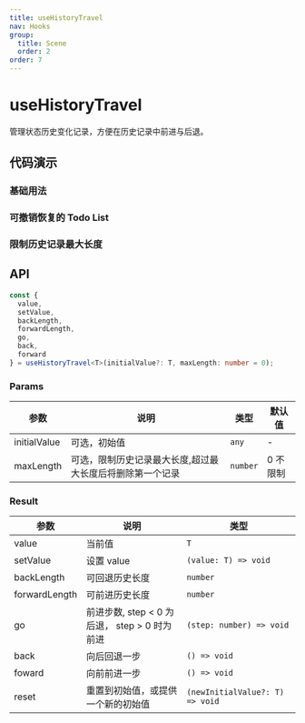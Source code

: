 ```yaml
---
title: useHistoryTravel
nav: Hooks
group:
  title: Scene
  order: 2
order: 7
---
```


# useHistoryTravel

管理状态历史变化记录，方便在历史记录中前进与后退。

## 代码演示

### 基础用法

<code src="./demo/demo1.tsx"></code>

### 可撤销恢复的 Todo List

<code src="./demo/demo2.tsx"></code>

### 限制历史记录最大长度

<code src="./demo/demo3.tsx"></code>

## API

```typescript
const {
  value,
  setValue,
  backLength,
  forwardLength,
  go,
  back,
  forward
} = useHistoryTravel<T>(initialValue?: T, maxLength: number = 0);
```

### Params

| 参数         | 说明                                                      | 类型     | 默认值   |
| ------------ | --------------------------------------------------------- | -------- | -------- |
| initialValue | 可选，初始值                                              | `any`    | -        |
| maxLength    | 可选，限制历史记录最大长度,超过最大长度后将删除第一个记录 | `number` | 0 不限制 |

### Result

| 参数          | 说明                                          | 类型                            |
| ------------- | --------------------------------------------- | ------------------------------- |
| value         | 当前值                                        | `T`                             |
| setValue      | 设置 value                                    | `(value: T) => void`            |
| backLength    | 可回退历史长度                                | `number`                        |
| forwardLength | 可前进历史长度                                | `number`                        |
| go            | 前进步数, step < 0 为后退， step > 0 时为前进 | `(step: number) => void`        |
| back          | 向后回退一步                                  | `() => void`                    |
| foward        | 向前前进一步                                  | `() => void`                    |
| reset         | 重置到初始值，或提供一个新的初始值            | `(newInitialValue?: T) => void` |
